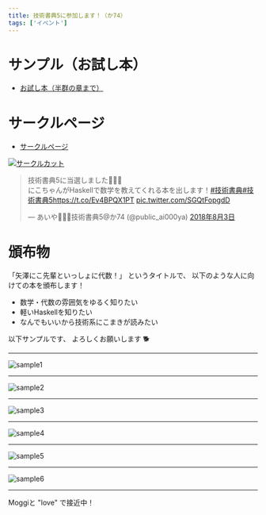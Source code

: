 ```yaml
---
title: 技術書典5に参加します！（か74）
tags: ['イベント']
---
```

# サンプル（お試し本）

- [お試し本（半群の章まで）](/2018-09-12-techbookfest5/sample-algebra-with-nico.pdf)

# サークルページ

- [サークルページ](https://techbookfest.org/event/tbf05/circle/43260001)

[![サークルカット](/2018-09-12-techbookfest5/circle-cut.png)](https://techbookfest.org/event/tbf05/circle/43260001)

<blockquote class="twitter-tweet" data-lang="ja"><p lang="ja" dir="ltr">技術書典5に当選しました🎉✨✨<br>にこちゃんがHaskellで数学を教えてくれる本を出します！<a href="https://twitter.com/hashtag/%E6%8A%80%E8%A1%93%E6%9B%B8%E5%85%B8?src=hash&amp;ref_src=twsrc%5Etfw">#技術書典</a><a href="https://twitter.com/hashtag/%E6%8A%80%E8%A1%93%E6%9B%B8%E5%85%B85?src=hash&amp;ref_src=twsrc%5Etfw">#技術書典5</a><a href="https://t.co/Ev4BPQX1PT">https://t.co/Ev4BPQX1PT</a> <a href="https://t.co/SGQtFopgdD">pic.twitter.com/SGQtFopgdD</a></p>&mdash; あいや🤘🙄🤘技術書典5@か74 (@public_ai000ya) <a href="https://twitter.com/public_ai000ya/status/1025340175512043520?ref_src=twsrc%5Etfw">2018年8月3日</a></blockquote>

# 頒布物
「矢澤にこ先輩といっしょに代数！」
というタイトルで、
以下のような人に向けての本を頒布します！

- 数学・代数の雰囲気をゆるく知りたい
- 軽いHaskellを知りたい
- なんでもいいから技術系にこまきが読みたい

以下サンプルです、
よろしくお願いします
:dog2:

- - - - -

![sample1](/2018-09-12-techbookfest5/sample1.png)

- - - - -

![sample2](/2018-09-12-techbookfest5/sample2.png)

- - - - -

![sample3](/2018-09-12-techbookfest5/sample3.png)

- - - - -

![sample4](/2018-09-12-techbookfest5/sample4.png)

- - - - -

![sample5](/2018-09-12-techbookfest5/sample5.png)

- - - - -

![sample6](/2018-09-12-techbookfest5/sample6.png)

- - - - -

Moggiと "love" で接近中！
